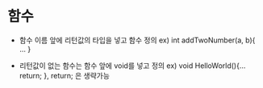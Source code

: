 # 함수

- 함수 이름 앞에 리턴값의 타입을 넣고 함수 정의 ex) int addTwoNumber(a, b){ ... }


- 리턴값이 없는 함수는 함수 앞에 void를 넣고 정의 ex) void HelloWorld(){... return; }, return; 은 생략가능
